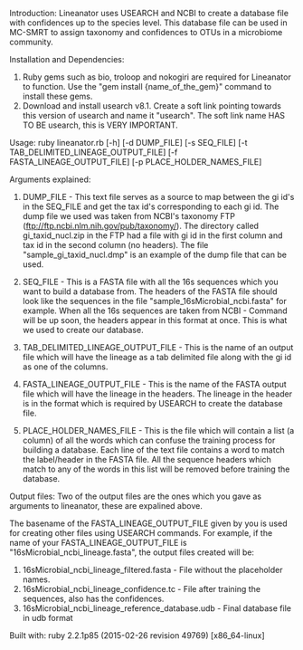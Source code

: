 Introduction:
Lineanator uses USEARCH and NCBI to create a database file with confidences up to the species level. 
This database file can be used in MC-SMRT to assign taxonomy and confidences to OTUs in a microbiome community.


Installation and Dependencies: 
1) Ruby gems such as bio, troloop and nokogiri are required for Lineanator to function. Use the "gem install {name_of_the_gem}" command to install these gems.
2) Download and install usearch v8.1.
   Create a soft link pointing towards this version of usearch and name it "usearch". The soft link name HAS TO BE usearch, this is VERY IMPORTANT.


Usage: 
ruby lineanator.rb [-h] [-d DUMP_FILE] [-s SEQ_FILE] [-t TAB_DELIMITED_LINEAGE_OUTPUT_FILE] [-f FASTA_LINEAGE_OUTPUT_FILE] [-p PLACE_HOLDER_NAMES_FILE]


Arguments explained:
1) DUMP_FILE - This text file serves as a source to map between the gi id's in the SEQ_FILE and get the tax id's corresponding to each gi id. 
   The dump file we used was taken from NCBI's taxonomy FTP (ftp://ftp.ncbi.nlm.nih.gov/pub/taxonomy/). 
   The directory called gi_taxid_nucl.zip in the FTP had a file with gi id in the first column and tax id in the second column (no headers).
   The file "sample_gi_taxid_nucl.dmp" is an example of the dump file that can be used. 

2) SEQ_FILE - This is a FASTA file with all the 16s sequences which you want to build a database from. 
   The headers of the FASTA file should look like the sequences in the file "sample_16sMicrobial_ncbi.fasta" for example.
   When all the 16s sequences are taken from NCBI - Command will be up soon, the headers appear in this format at once. This is what we used to create our database.

3) TAB_DELIMITED_LINEAGE_OUTPUT_FILE - This is the name of an output file which will have the lineage as a tab delimited file along with the gi id as one of the columns.

4) FASTA_LINEAGE_OUTPUT_FILE - This is the name of the FASTA output file which will have the lineage in the headers. 
   The lineage in the header is in the format which is required by USEARCH to create the database file. 

5) PLACE_HOLDER_NAMES_FILE - This is the file which will contain a list (a column) of all the words which can confuse the training process for building a database. 
   Each line of the text file contains  a word to match the label/header in the FASTA file. All the sequence headers which match to any of the words in this list will be removed before training the database.


Output files:
Two of the output files are the ones which you gave as arguments to lineanator, these are expalined above.

The basename of the FASTA_LINEAGE_OUTPUT_FILE given by you is used for creating other files using USEARCH commands. 
For example, if the name of your FASTA_LINEAGE_OUTPUT_FILE is "16sMicrobial_ncbi_lineage.fasta", the output files created will be:
1) 16sMicrobial_ncbi_lineage_filtered.fasta - File without the placeholder names.
2) 16sMicrobial_ncbi_lineage_confidence.tc - File after training the sequences, also has the confidences.
3) 16sMicrobial_ncbi_lineage_reference_database.udb - Final database file in udb format


Built with: 
ruby 2.2.1p85 (2015-02-26 revision 49769) [x86_64-linux]